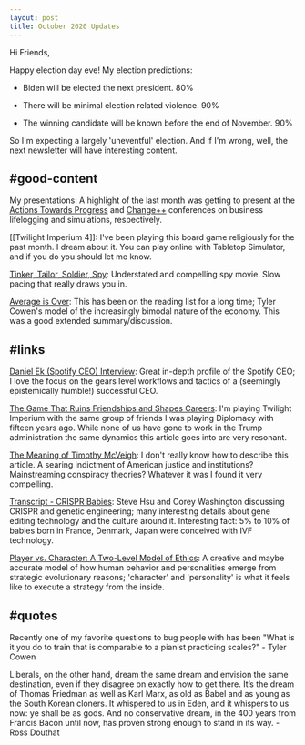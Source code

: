 ```yaml
---
layout: post
title: October 2020 Updates
---
```


Hi Friends,

Happy election day eve! My election predictions:

- Biden will be elected the next president. 80%

- There will be minimal election related violence. 90%

- The winning candidate will be known before the end of November. 90%

So I'm expecting a largely 'uneventful' election. And if I'm wrong, well, the next newsletter will have interesting content.

## #good-content

My presentations: A highlight of the last month was getting to present at the [Actions Towards Progress](https://bengoldhaber.com/actions-progress-2020) and [Change++](https://bengoldhaber.com/posts/changeplusplus) conferences on business lifelogging and simulations, respectively.

[[Twilight Imperium 4]]: I've been playing this board game religiously for the past month. I dream about it. You can play online with Tabletop Simulator, and if you do you should let me know. 

[Tinker, Tailor, Soldier, Spy](https://g.co/kgs/pwPnyx): Understated and compelling spy movie. Slow pacing that really draws you in.

[Average is Over](https://g.co/kgs/fEjcip): This has been on the reading list for a long time; Tyler Cowen's model of the increasingly bimodal nature of the economy. This was a good extended summary/discussion. 

## #links
[Daniel Ek (Spotify CEO) Interview](https://archive.vn/xH2KD): Great in-depth profile of the Spotify CEO; I love the focus on the gears level workflows and tactics of a (seemingly epistemically humble!) successful CEO. 

[The Game That Ruins Friendships and Shapes Careers](https://archive.vn/06WA1): I'm playing Twilight Imperium with the same group of friends I was playing Diplomacy with fifteen years ago. While none of us have gone to work in the Trump administration the same dynamics this article goes into are very resonant. 

[The Meaning of Timothy McVeigh](https://archive.vn/vTdxe): I don't really know how to describe this article. A searing indictment of American justice and institutions? Mainstreaming conspiracy theories? Whatever it was I found it very compelling.

[Transcript - CRISPR Babies](https://archive.vn/7lzzy): Steve Hsu and Corey Washington discussing CRISPR and genetic engineering; many interesting details about gene editing technology and the culture around it. Interesting fact: 5% to 10% of babies born in France, Denmark, Japan were conceived with IVF technology.

[Player vs. Character: A Two-Level Model of Ethics](https://archive.vn/J7Vws): A creative and maybe accurate model of how human behavior and personalities emerge from strategic evolutionary reasons; 'character' and 'personality' is what it feels like to execute a strategy from the inside. 

## #quotes
Recently one of my favorite questions to bug people with has been "What is it you do to train that is comparable to a pianist practicing scales?" - Tyler Cowen

Liberals, on the other hand, dream the same dream and envision the same destination, even if they disagree on exactly how to get there. It’s the dream of Thomas Friedman as well as Karl Marx, as old as Babel and as young as the South Korean cloners. It whispered to us in Eden, and it whispers to us now: ye shall be as gods. And no conservative dream, in the 400 years from Francis Bacon until now, has proven strong enough to stand in its way. - Ross Douthat